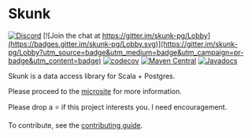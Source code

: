 # Skunk

[![Discord](https://img.shields.io/discord/632277896739946517.svg?label=&logo=discord&logoColor=ffffff&color=404244&labelColor=6A7EC2)](https://discord.gg/CSh8u9yPMe)
[![Join the chat at https://gitter.im/skunk-pg/Lobby](https://badges.gitter.im/skunk-pg/Lobby.svg)](https://gitter.im/skunk-pg/Lobby?utm_source=badge&utm_medium=badge&utm_campaign=pr-badge&utm_content=badge)
[![codecov](https://codecov.io/gh/tpolecat/skunk/branch/master/graph/badge.svg)](https://codecov.io/gh/tpolecat/skunk)
[![Maven Central](https://img.shields.io/maven-central/v/org.tpolecat/skunk-core_2.13.svg)](https://maven-badges.herokuapp.com/maven-central/org.tpolecat/skunk-core_2.13)
[![Javadocs](https://javadoc.io/badge/org.tpolecat/skunk-core_2.13.svg)](https://javadoc.io/doc/org.tpolecat/skunk-core_2.13)

Skunk is a data access library for Scala + Postgres.

Please proceed to the [microsite](https://typelevel.org/skunk/) for more information.

Please drop a :star: if this project interests you. I need encouragement.

To contribute, see the [contributing guide](./CONTRIBUTING.md).
